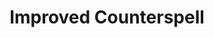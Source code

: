 ---
title: "Improved Counterspell"

feat:
  types: ["General"]
  benefit: |
    When counterspelling, you may use a spell of the same school that is one or more spell levels higher than the target spell.
  normal: |
    Without this feat, you may counter a spell only with the same spell or with a spell specifically designated as countering the target spell.
---